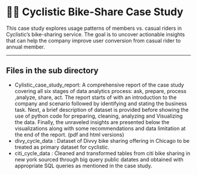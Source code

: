 # 🚴‍♀️ Cyclistic Bike-Share Case Study

This case study explores usage patterns of members vs. casual riders in Cyclistic’s bike-sharing service. The goal is to uncover actionable insights that can help the company improve user conversion from casual rider to annual member.

---

## Files in the sub directory

* Cylistic_case_study_report: A comprehensive report of the case study covering all six stages of data analytics process: ask, prepare, process ,analyze, share, act. The report starts of with an introduction to the company and scenario followed by identifying and stating the business task. Next, a brief description of dataset is provided before showing the use of python code for preparing, cleaning, analyzing and Visualizing the data. Finally, the unraveled insights are presented below the visualizations along with some recommendations and data limitation at the end of the report. (pdf and html versions)
* divy_cycle_data : Dataset of Divvy bike sharing offering in Chicago to be treated as primary dataset for cyclistic.
* citi_cycle_data : Cleaned and transformed tables from citi bike sharing in new york sourced through big query public datates and obtained with appropriate SQL queries as mentioned in the case study.
  
